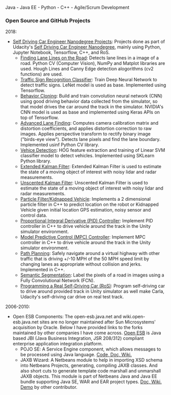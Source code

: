 <!-- Since GitHub Pages adds title and description from the _config.yml
## Girish Patil
[http://gmpatil.github.io](http://gmpatil.github.io) 
-->

Java - Java EE - Python - C++ - Agile/Scrum Development


### Open Source and GitHub Projects
2018:
* [Self Driving Car Engineer Nanodegree Projects](https://github.com/gmpatil/sdcnd/): Projects done as part of Udacity's [Self Driving Car Engineer Nanodegree](https://confirm.udacity.com/PZWHTMAX), mainly using Python, Jupyter Notebook, Tensorflow, C++, and RoS.
    - [Finding Lane Lines on the Road](https://github.com/gmpatil/sdcnd/blob/master/term1/p01_laneLines/P1.ipynb): Detects lane lines in a image of a road. Python CV (Computer Vision), NumPy and Matplot libraries are used. Hough Lines and Canny Edge detection alogorithms (cv2 functions) are used.
    - [Traffic Sign Recognition Classifier](https://github.com/gmpatil/sdcnd/blob/master/term1/p02_trafficSign/Traffic_Sign_Classifier.ipynb): Train Deep Neural Network to detect traffic signs. LeNet model is used as base. Implemented using Tensorflow.
    - [Behavior Cloning](https://github.com/gmpatil/sdcnd/tree/master/term1/p03_behavioralCloning): Build and train convolution neural network (CNN) using good driving behavior data collected from the simulator, so that model drives the car around the track in the simulator. NVIDIA's CNN model is used as base and implemented using Keras APIs on top of Tensorflow.
    - [Advanced Lane Finding](https://github.com/gmpatil/sdcnd/tree/master/term1/p04_advLaneFinding): Computes camera calibration matrix and distortion coefficients, and applies distortion correction to raw images. Applies perspective transform to rectify binary image ("birds-eye view"). Detects lane pixels and find the lane boundary. Implemented usinf Python CV library.
    - [Vehice Detection](https://github.com/gmpatil/sdcnd/blob/master/term1/p05_vehicleDetection/writeup_report.md): HOG feature extraction and training of Linear SVM classifier model to detect vehicles. Implemented using SKLearn Python library.
    - [Extended Kalman Filter](https://github.com/gmpatil/sdcnd/tree/master/term2/p06_ekf):  Extended Kalman Filter is used to estimate the state of a moving object of interest with noisy lidar and radar measurements.
    - [Unscented Kalman Filter](https://github.com/gmpatil/sdcnd/tree/master/term2/p07_ukf): Unscented Kalman Filter is used to estimate the state of a moving object of interest with noisy lidar and radar measurements. 
    - [Particle Filter/Kidnapped Vehicle](https://github.com/gmpatil/sdcnd/tree/master/term2/p08_kv): Implements a 2 dimensional particle filter in C++ to predict location on the robot or Kidnapped Vehicle given initial location GPS estimation, noisy sensor and control data.
    - [Proportional Integral Derivative (PID) Controller](https://github.com/gmpatil/sdcnd/blob/master/term2/p09_pid/README_PIDC.md): Implement PID controller in C++ to drive vehicle around the track in the Unity simulator environment.
    - [Model Predictive Control (MPC) Controller](https://github.com/gmpatil/sdcnd/tree/master/term2/p10_mpc): Implement MPC controller in C++ to drive vehicle around the track in the Unity simulator environment.
    - [Path Planning](https://github.com/gmpatil/sdcnd/tree/master/term3/p11_pp): Safely navigate around a virtual highway with other traffic that is driving +/-10 MPH of the 50 MPH speed limit by changing lanes as appropriate without collision and jerks. Implemented in C++.
    - [Semantic Segmentation](https://github.com/gmpatil/sdcnd/tree/master/term3/p12_ss): Label the pixels of a road in images using a Fully Convolutional Network (FCN).
    - [Programming a Real Self-Driving Car (RoS)](https://github.com/gmpatil/sdcnd/tree/master/term3/p13_capstone): Program self-driving car to drive around provided track in Unity simulator as well make Carla, Udacity's self-driving car drive on real test track.

2006-2010:
* Open ESB Components: The open-esb.java.net and wiki.open-esb.java.net sites are no longer maintained after Sun Microsystems' acquisition by Oracle. Below I have provided links to the forks maintained by other companies I have come across.  [Open ESB](https://en.wikipedia.org/wiki/OpenESB) is Java based JBI (Java Business Integration, JSR 208/312) compliant enterprise application integration platform.
    - POJO SE: A Service Engine component, which allows messages to be processed using Java language.
     [Code, ](https://bitbucket.org/openesb/openesb-components/src/b3db40087362/ojc-core/pojose/) [Doc, ](https://docs.oracle.com/cd/E21454_01/html/821-2618/pojoservengug_intro.html#scrolltoc)[Wiki.](http://www.logicoy.com/wikilogicoy/Wiki.jsp@page=POJOServiceEngineUserGuide.html)
    - JAXB Wizard: A Netbeans module to help in importing XSD schema into Netbeans Projects, generating, compiling JAXB classes. And also short cuts to generate template code marshall and unmarshall JAXB objects. This module is part of Netbeans Java and Java EE bundle supporting Java SE, WAR and EAR project types. 
    [Doc, ](https://docs.oracle.com/cd/E19509-01/821-0451/jbidevpallette_intro/index.html) [Wiki.](http://wiki.netbeans.org/JAXBWizard) [Demo](https://www.youtube.com/watch?v=FGJ1bMH1f8A) by other contributor.